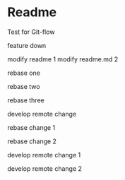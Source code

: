 # Readme

Test for Git-flow

feature down

modify readme 1
modify readme.md 2

rebase one

rebase two

rebase three

develop remote change

rebase change 1

rebase change 2

develop remote change 1

develop remote change 2
